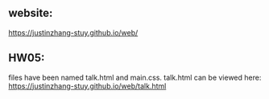 ## website:
https://justinzhang-stuy.github.io/web/
## HW05:
files have been named talk.html and main.css. talk.html can be viewed here: https://justinzhang-stuy.github.io/web/talk.html
